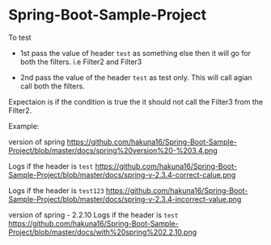 # Spring-Boot-Sample-Project

To test 

- 1st pass the value of header `test` as something else then it will go for both the filters.
i.e Filter2 and Filter3

- 2nd pass the value of the header `test` as test only.
This will call agian call both the filters.

Expectaion is if the condition is true the it should not call the Filter3 from the Filter2.

Example:

version of spring
https://github.com/hakuna16/Spring-Boot-Sample-Project/blob/master/docs/spring%20version%20-%203.4.png


Logs if the header is `test`
https://github.com/hakuna16/Spring-Boot-Sample-Project/blob/master/docs/spring-v-2.3.4-correct-calue.png

Logs if the header is `test123`
https://github.com/hakuna16/Spring-Boot-Sample-Project/blob/master/docs/spring-v-2.3.4-incorrect-value.png


version of spring - 2.2.10
Logs if the header is `test`
https://github.com/hakuna16/Spring-Boot-Sample-Project/blob/master/docs/with%20spring%202.2.10.png
